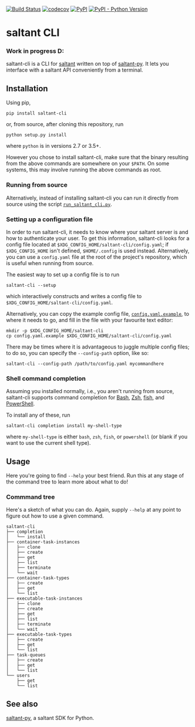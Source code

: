 [![Build Status](https://travis-ci.com/mwiens91/saltant-cli.svg?branch=master)](https://travis-ci.com/mwiens91/saltant-cli)
[![codecov](https://codecov.io/gh/mwiens91/saltant-cli/branch/master/graph/badge.svg)](https://codecov.io/gh/mwiens91/saltant-cli)
[![PyPI](https://img.shields.io/pypi/v/saltant-cli.svg)](https://pypi.org/project/saltant-cli/)
[![PyPI - Python Version](https://img.shields.io/pypi/pyversions/saltant-cli.svg)](https://pypi.org/project/saltant-cli/)

# saltant CLI

### Work in progress D:

saltant-cli is a CLI for [saltant](https://github.com/mwiens91/saltant)
written on top of [saltant-py](https://github.com/mwiens91/saltant-py).
It lets you interface with a saltant API conveniently from a terminal.

## Installation

Using pip,

```
pip install saltant-cli
```

or, from source, after cloning this repository, run

```
python setup.py install
```

where `python` is in versions 2.7 or 3.5+.

However you chose to install saltant-cli, make sure that the binary
resulting from the above commands are somewhere on your `$PATH`. On some
systems, this may involve running the above commands as root.

### Running from source

Alternatively, instead of installing saltant-cli you can run it directly
from source using the script [`run_saltant_cli.py`](run_saltant_cli.py).

### Setting up a configuration file

In order to run saltant-cli, it needs to know where your saltant server
is and how to authenticate your user. To get this information,
saltant-cli looks for a config file located at
`$XDG_CONFIG_HOME/saltant-cli/config.yaml`; if `$XDG_CONFIG_HOME` isn't
defined, `$HOME/.config` is used instead. Alternatively, you can use a
`config.yaml` file at the root of the project's repository, which is
useful when running from source.

The easiest way to set up a config file is to run

```
saltant-cli --setup
```

which interactively constructs and writes a config file to
`$XDG_CONFIG_HOME/saltant-cli/config.yaml`.

Alternatively, you can copy the example config file,
[`config.yaml.example`](config.yaml.example), to where it needs to go,
and fill in the file with your favourite text editor:

```
mkdir -p $XDG_CONFIG_HOME/saltant-cli
cp config.yaml.example $XDG_CONFIG_HOME/saltant-cli/config.yaml
```

There may be times where it is advantageous to juggle multiple config
files; to do so, you can specify the `--config-path` option, like so:

```
saltant-cli --config-path /path/to/config.yaml mycommandhere
```

### Shell command completion

Assuming you installed normally, i.e., you aren't running from source,
saltant-cli supports command completion for
[Bash](https://www.gnu.org/software/bash/), [Zsh](https://www.zsh.org/),
[fish](https://fishshell.com/), and
[PowerShell](https://docs.microsoft.com/en-us/powershell/scripting/powershell-scripting?view=powershell-6).

To install any of these, run

```
saltant-cli completion install my-shell-type
```

where `my-shell-type` is either `bash`, `zsh`, `fish`, or `powershell`
(or blank if you want to use the current shell type).

## Usage

Here you're going to find `--help` your best friend. Run this at any
stage of the command tree to learn more about what to do!

### Commmand tree

Here's a sketch of what you can do. Again, supply `--help` at any point
to figure out how to use a given command.

```
saltant-cli
├── completion
│   └── install
├── container-task-instances
│   ├── clone
│   ├── create
│   ├── get
│   ├── list
│   ├── terminate
│   └── wait
├── container-task-types
│   ├── create
│   ├── get
│   └── list
├── executable-task-instances
│   ├── clone
│   ├── create
│   ├── get
│   ├── list
│   ├── terminate
│   └── wait
├── executable-task-types
│   ├── create
│   ├── get
│   └── list
├── task-queues
│   ├── create
│   ├── get
│   └── list
└── users
    ├── get
    └── list
```

## See also

[saltant-py](https://github.com/mwiens91/saltant-py/), a saltant SDK for
Python.
